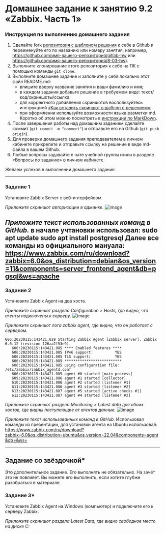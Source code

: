 # Домашнее задание к занятию 9.2 «Zabbix. Часть 1»


### Инструкция по выполнению домашнего задания

1. Сделайте fork [репозитория c шаблоном решения](https://github.com/netology-code/sys-pattern-homework) к себе в Github и переименуйте его по названию или номеру занятия, например, https://github.com/имя-вашего-репозитория/gitlab-hw или https://github.com/имя-вашего-репозитория/8-03-hw).
2. Выполните клонирование этого репозитория к себе на ПК с помощью команды `git clone`.
3. Выполните домашнее задание и заполните у себя локально этот файл README.md:
   - впишите вверху название занятия и ваши фамилию и имя;
   - в каждом задании добавьте решение в требуемом виде: текст/код/скриншоты/ссылка;
   - для корректного добавления скриншотов воспользуйтесь инструкцией [«Как вставить скриншот в шаблон с решением»](https://github.com/netology-code/sys-pattern-homework/blob/main/screen-instruction.md);
   - при оформлении используйте возможности языка разметки md. Коротко об этом можно посмотреть в [инструкции по MarkDown](https://github.com/netology-code/sys-pattern-homework/blob/main/md-instruction.md).
4. После завершения работы над домашним заданием сделайте коммит (`git commit -m "comment"`) и отправьте его на Github (`git push origin`).
5. Для проверки домашнего задания преподавателем в личном кабинете прикрепите и отправьте ссылку на решение в виде md-файла в вашем Github.
6. Любые вопросы задавайте в чате учебной группы и/или в разделе «Вопросы по заданию» в личном кабинете.

Желаем успехов в выполнении домашнего задания.

 ---

### Задание 1 

Установите Zabbix Server с веб-интерфейсом.

*Приложите скриншот авторизации в админке.*
![image](https://user-images.githubusercontent.com/120917553/212476559-e8b65b27-ce75-41d8-af70-43ef090ae6f1.png)

*Приложите текст использованных команд в GitHub.*
в начале учтановки использовал:
sudo apt update
sudo apt install postgresql
Далее все команды из официального мануала:
https://www.zabbix.com/ru/download?zabbix=6.0&os_distribution=debian&os_version=11&components=server_frontend_agent&db=pgsql&ws=apache
---

### Задание 2 

Установите Zabbix Agent на два хоста.

*Приложите скриншот раздела Configuration > Hosts, где видно, что агенты подключены к серверу.*
![image](https://user-images.githubusercontent.com/120917553/212549643-c33039e3-8c4a-4f20-989c-d496937a4de1.png)

*Приложите скриншот лога zabbix agent, где видно, что он работает с сервером.*
```
606:20230115:143421.029 Starting Zabbix Agent [Zabbix server]. Zabbix 6.0.12 (revision 126aa2f53e9).
   606:20230115:143421.085 **** Enabled features ****
   606:20230115:143421.085 IPv6 support:          YES
   606:20230115:143421.085 TLS support:           YES
   606:20230115:143421.085 **************************
   606:20230115:143421.085 using configuration file: /etc/zabbix/zabbix_agentd.conf
   606:20230115:143421.085 agent #0 started [main process]
   609:20230115:143421.086 agent #1 started [collector]
   610:20230115:143421.086 agent #2 started [listener #1]
   611:20230115:143421.086 agent #3 started [listener #2]
   613:20230115:143421.087 agent #5 started [active checks #1]
   612:20230115:143421.087 agent #4 started [listener #3]
```
*Приложите скриншот раздела Monitoring > Latest data для обоих хостов, где видны поступающие от агентов данные.*
![image](https://user-images.githubusercontent.com/120917553/212549881-be4d17ed-6249-44ac-9de8-24cb3ae41cce.png)

*Приложите текст использованных команд в GitHub.*
Использовал команды из презентации, для установки агента на Ubuntu использовал:
https://www.zabbix.com/ru/download?zabbix=6.0&os_distribution=ubuntu&os_version=22.04&components=agent&db=&ws=

---
## Задание со звёздочкой*

Это дополнительное задание. Его выполнять не обязательно. На зачёт это не повлияет. Вы можете его выполнить, если хотите глубже разобраться в материале.

### Задание 3* 

Установите Zabbix Agent на Windows (компьютер) и подключите его к серверу Zabbix.

*Приложите скриншот раздела Latest Data, где видно свободное место на диске C:*


